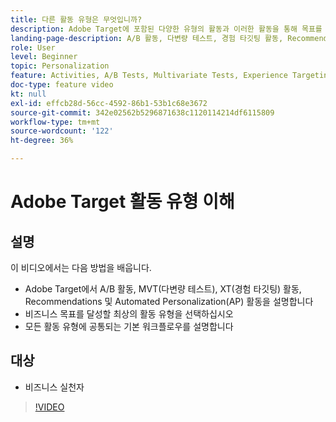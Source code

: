 ```yaml
---
title: 다른 활동 유형은 무엇입니까?
description: Adobe Target에 포함된 다양한 유형의 활동과 이러한 활동을 통해 목표를 달성할 수 있는 방법에 대해 알아봅니다. 이 비디오를 통해 A/B 활동, 다변량 테스트(MVT), 경험 타기팅(XT) 활동, 추천 및 자동화된 개인 맞춤화(AP) 활동에 대해 알아보십시오.
landing-page-description: A/B 활동, 다변량 테스트, 경험 타깃팅 활동, Recommendations 및 Automated Personalization 활동의 기본 사항을 알아봅니다.
role: User
level: Beginner
topic: Personalization
feature: Activities, A/B Tests, Multivariate Tests, Experience Targeting, Recommendations, Automated Personalization, Visual Experience Composer (VEC)
doc-type: feature video
kt: null
exl-id: effcb28d-56cc-4592-86b1-53b1c68e3672
source-git-commit: 342e02562b5296871638c1120114214df6115809
workflow-type: tm+mt
source-wordcount: '122'
ht-degree: 36%

---
```


# Adobe Target 활동 유형 이해

## 설명

이 비디오에서는 다음 방법을 배웁니다.

* Adobe Target에서 A/B 활동, MVT(다변량 테스트), XT(경험 타깃팅) 활동, Recommendations 및 Automated Personalization(AP) 활동을 설명합니다
* 비즈니스 목표를 달성할 최상의 활동 유형을 선택하십시오
* 모든 활동 유형에 공통되는 기본 워크플로우를 설명합니다

## 대상

* 비즈니스 실천자

>[!VIDEO](https://video.tv.adobe.com/v/17386/?quality=12)
